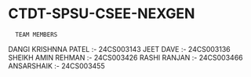 # CTDT-SPSU-CSEE-NEXGEN
      TEAM MEMBERS 
DANGI KRISHNNA PATEL :- 24CS003143 
JEET DAVE            :- 24CS003136 
SHEIKH AMIN REHMAN   :- 24CS003426 
RASHI RANJAN         :- 24CS003466 
ANSARSHAIK           :- 24CS003455 

